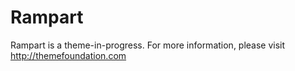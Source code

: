 Rampart
=====

Rampart is a theme-in-progress. For more information, please visit http://themefoundation.com
